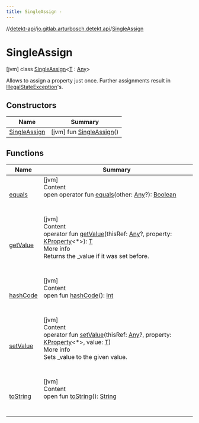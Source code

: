 ```yaml
---
title: SingleAssign -
---
```

//[detekt-api](../../index.md)/[io.gitlab.arturbosch.detekt.api](../index.md)/[SingleAssign](index.md)



# SingleAssign  
 [jvm] class [SingleAssign](index.md)<[T](index.md) : [Any](https://kotlinlang.org/api/latest/jvm/stdlib/kotlin/-any/index.html)>

Allows to assign a property just once. Further assignments result in [IllegalStateException](https://kotlinlang.org/api/latest/jvm/stdlib/kotlin/-illegal-state-exception/index.html)'s.

   


## Constructors  
  
|  Name|  Summary| 
|---|---|
| <a name="io.gitlab.arturbosch.detekt.api/SingleAssign/SingleAssign/#/PointingToDeclaration/"></a>[SingleAssign](-single-assign.md)| <a name="io.gitlab.arturbosch.detekt.api/SingleAssign/SingleAssign/#/PointingToDeclaration/"></a> [jvm] fun [SingleAssign](-single-assign.md)()   <br>


## Functions  
  
|  Name|  Summary| 
|---|---|
| <a name="kotlin/Any/equals/#kotlin.Any?/PointingToDeclaration/"></a>[equals](../../io.gitlab.arturbosch.detekt.api.internal/-yaml-config/-companion/index.md#%5Bkotlin%2FAny%2Fequals%2F%23kotlin.Any%3F%2FPointingToDeclaration%2F%5D%2FFunctions%2F-931080397)| <a name="kotlin/Any/equals/#kotlin.Any?/PointingToDeclaration/"></a>[jvm]  <br>Content  <br>open operator fun [equals](../../io.gitlab.arturbosch.detekt.api.internal/-yaml-config/-companion/index.md#%5Bkotlin%2FAny%2Fequals%2F%23kotlin.Any%3F%2FPointingToDeclaration%2F%5D%2FFunctions%2F-931080397)(other: [Any](https://kotlinlang.org/api/latest/jvm/stdlib/kotlin/-any/index.html)?): [Boolean](https://kotlinlang.org/api/latest/jvm/stdlib/kotlin/-boolean/index.html)  <br><br><br>
| <a name="io.gitlab.arturbosch.detekt.api/SingleAssign/getValue/#kotlin.Any?#kotlin.reflect.KProperty[*]/PointingToDeclaration/"></a>[getValue](get-value.md)| <a name="io.gitlab.arturbosch.detekt.api/SingleAssign/getValue/#kotlin.Any?#kotlin.reflect.KProperty[*]/PointingToDeclaration/"></a>[jvm]  <br>Content  <br>operator fun [getValue](get-value.md)(thisRef: [Any](https://kotlinlang.org/api/latest/jvm/stdlib/kotlin/-any/index.html)?, property: [KProperty](https://kotlinlang.org/api/latest/jvm/stdlib/kotlin.reflect/-k-property/index.html)<*>): [T](index.md)  <br>More info  <br>Returns the _value if it was set before.  <br><br><br>
| <a name="kotlin/Any/hashCode/#/PointingToDeclaration/"></a>[hashCode](../../io.gitlab.arturbosch.detekt.api.internal/-yaml-config/-companion/index.md#%5Bkotlin%2FAny%2FhashCode%2F%23%2FPointingToDeclaration%2F%5D%2FFunctions%2F-931080397)| <a name="kotlin/Any/hashCode/#/PointingToDeclaration/"></a>[jvm]  <br>Content  <br>open fun [hashCode](../../io.gitlab.arturbosch.detekt.api.internal/-yaml-config/-companion/index.md#%5Bkotlin%2FAny%2FhashCode%2F%23%2FPointingToDeclaration%2F%5D%2FFunctions%2F-931080397)(): [Int](https://kotlinlang.org/api/latest/jvm/stdlib/kotlin/-int/index.html)  <br><br><br>
| <a name="io.gitlab.arturbosch.detekt.api/SingleAssign/setValue/#kotlin.Any?#kotlin.reflect.KProperty[*]#TypeParam(bounds=[kotlin.Any])/PointingToDeclaration/"></a>[setValue](set-value.md)| <a name="io.gitlab.arturbosch.detekt.api/SingleAssign/setValue/#kotlin.Any?#kotlin.reflect.KProperty[*]#TypeParam(bounds=[kotlin.Any])/PointingToDeclaration/"></a>[jvm]  <br>Content  <br>operator fun [setValue](set-value.md)(thisRef: [Any](https://kotlinlang.org/api/latest/jvm/stdlib/kotlin/-any/index.html)?, property: [KProperty](https://kotlinlang.org/api/latest/jvm/stdlib/kotlin.reflect/-k-property/index.html)<*>, value: [T](index.md))  <br>More info  <br>Sets _value to the given value.  <br><br><br>
| <a name="kotlin/Any/toString/#/PointingToDeclaration/"></a>[toString](../../io.gitlab.arturbosch.detekt.api.internal/-yaml-config/-companion/index.md#%5Bkotlin%2FAny%2FtoString%2F%23%2FPointingToDeclaration%2F%5D%2FFunctions%2F-931080397)| <a name="kotlin/Any/toString/#/PointingToDeclaration/"></a>[jvm]  <br>Content  <br>open fun [toString](../../io.gitlab.arturbosch.detekt.api.internal/-yaml-config/-companion/index.md#%5Bkotlin%2FAny%2FtoString%2F%23%2FPointingToDeclaration%2F%5D%2FFunctions%2F-931080397)(): [String](https://kotlinlang.org/api/latest/jvm/stdlib/kotlin/-string/index.html)  <br><br><br>

